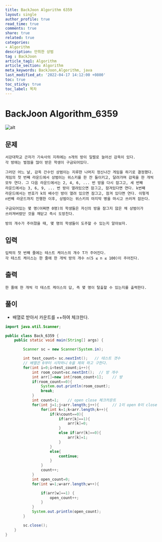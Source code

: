 ```yaml
---
title: BackJoon Algorithm 6359
layout: single
author_profile: true
read_time: true
comments: true
share: true
related: true
categories:
- Algorithm
description: 만취한 상범
tag : BackJoon
article_tag1: Algorithm
article_section: Algorithm
meta_keywords: BackJoon,Algorithm, java
last_modified_at: '2022-04-17 14:12:00 +0800'
toc: true
toc_sticky: true
toc_label: 목차
---
```


BackJoon Algorithm_6359
========================

![alt](https://d2gd6pc034wcta.cloudfront.net/images/logo@2x.png)

## 문제

    서강대학교 곤자가 기숙사의 지하에는 n개의 방이 일렬로 늘어선 감옥이 있다. 
    각 방에는 벌점을 많이 받은 학생이 구금되어있다.

    그러던 어느 날, 감옥 간수인 상범이는 지루한 나머지 정신나간 게임을 하기로 결정했다.
    게임의 첫 번째 라운드에서 상범이는 위스키를 한 잔 들이키고, 달려가며 감옥을 한 개씩
    모두 연다. 그 다음 라운드에서는 2, 4, 6, ... 번 방을 다시 잠그고, 세 번째
    라운드에서는 3, 6, 9, ... 번 방이 열려있으면 잠그고, 잠겨있다면 연다. k번째
    라운드에서는 번호가 k의 배수인 방이 열려 있으면 잠그고, 잠겨 있다면 연다. 이렇게 
    n번째 라운드까지 진행한 이후, 상범이는 위스키의 마지막 병을 마시고 쓰러져 잠든다.

    구금되어있는 몇 명(어쩌면 0명)의 학생들은 자신의 방을 잠그지 않은 채 상범이가 
    쓰러져버렸단 것을 깨닫고 즉시 도망친다.

    방의 개수가 주어졌을 때, 몇 명의 학생들이 도주할 수 있는지 알아보자.

## 입력

    입력의 첫 번째 줄에는 테스트 케이스의 개수 T가 주어진다. 
    각 테스트 케이스는 한 줄에 한 개씩 방의 개수 n(5 ≤ n ≤ 100)이 주어진다.

## 출력

    한 줄에 한 개씩 각 테스트 케이스의 답, 즉 몇 명이 탈출할 수 있는지를 출력한다.

## 풀이

* 배열로 받아서 카운트를 ++하여 체크한다.

```java
import java.util.Scanner;

public class Back_6359 {
    public static void main(String[] args) {

        Scanner sc = new Scanner(System.in);

        int test_count= sc.nextInt();   // 테스트 갯수
        // 배열은 0부터 시작하니 0을 제외 하고 구한다.
        for(int i=0;i<test_count;i++){
            int room_count=sc.nextInt();  // 방 개수
            int arr[]=new int[room_count+1];    // 방
            if(room_count==0){
                System.out.println(room_count);
                break;
            }
            int count=1;    // open close 체크카운트
            for(int j=1;j<arr.length;j++){      // 1이 open 0이 close
                for(int k=1;k<arr.length;k++){
                    if(k%count==0){
                        if(arr[k]==1){
                            arr[k]=0;
                        }
                        else if(arr[k]==0){
                            arr[k]=1;
                        }
                    }
                    else{
                        continue;
                    }
                }
                count++;
            }
            int open_count=0;
            for(int w=1;w<arr.length;w++){

                if(arr[w]==1) {
                    open_count++;
                }
            }
            System.out.println(open_count);
        }

        sc.close();
    }
}
```

